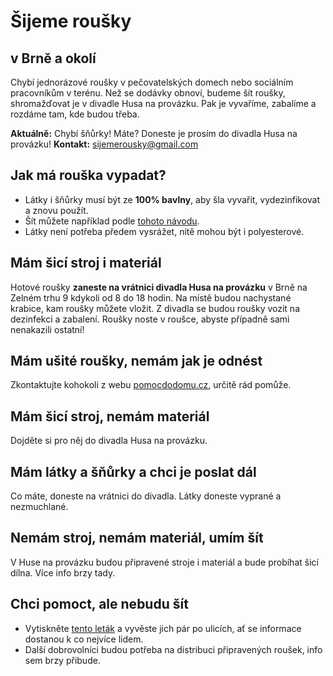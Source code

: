 # Šijeme roušky

## v Brně a okolí

Chybí jednorázové roušky v pečovatelských domech nebo sociálním pracovníkům v terénu. Než se dodávky obnoví, budeme šít roušky, shromažďovat je v divadle Husa na provázku. Pak je vyvaříme, zabalíme a rozdáme tam, kde budou třeba.

**Aktuálně:** Chybí šňůrky! Máte? Doneste je prosím do divadla Husa na provázku!
**Kontakt:** [sijemerousky@gmail.com](mailto:sijemerousky@gmail.com)

## Jak má rouška vypadat?
- Látky i šňůrky musí být ze **100% bavlny**, aby šla vyvařit, vydezinfikovat a znovu použít.
- Šít můžete například podle [tohoto návodu](https://www.caramilla.cz/site-rousky-ustenky/?fbclid=IwAR3Q53zkvkbt0IC3SnIM9dPYFqWwH2wzQT1QxwLgyl9zE6D7L_C_8wH3uEs).
- Látky není potřeba předem vysrážet, nitě mohou být i polyesterové.

## Mám šicí stroj i materiál
Hotové roušky **zaneste na vrátnici divadla Husa na provázku** v Brně na Zelném trhu 9 kdykoli od 8 do 18 hodin. Na místě budou nachystané krabice, kam roušky můžete vložit. Z divadla se budou roušky vozit na dezinfekci a zabalení. Roušky noste v roušce, abyste případně sami nenakazili ostatní!

## Mám ušité roušky, nemám jak je odnést
Zkontaktujte kohokoli z webu [pomocdodomu.cz](https://www.pomocdodomu.cz/), určitě rád pomůže.

## Mám šicí stroj, nemám materiál
Dojděte si pro něj do divadla Husa na provázku.

## Mám látky a šňůrky a chci je poslat dál
Co máte, doneste na vrátnici do divadla. Látky doneste vyprané a nezmuchlané.

## Nemám stroj, nemám materiál, umím šít
V Huse na provázku budou připravené stroje i materiál a bude probíhat šicí dílna. Více info brzy tady.

## Chci pomoct, ale nebudu šít
- Vytiskněte [tento leták](https://docs.google.com/document/d/1nZylJwBx33-MKQGtiI23k3sIcES2307ylxrMcGymysM/edit?usp=sharing) a vyvěste jich pár po ulicích, ať se informace dostanou k co nejvíce lidem.
- Další dobrovolníci budou potřeba na distribuci připravených roušek, info sem brzy přibude.

